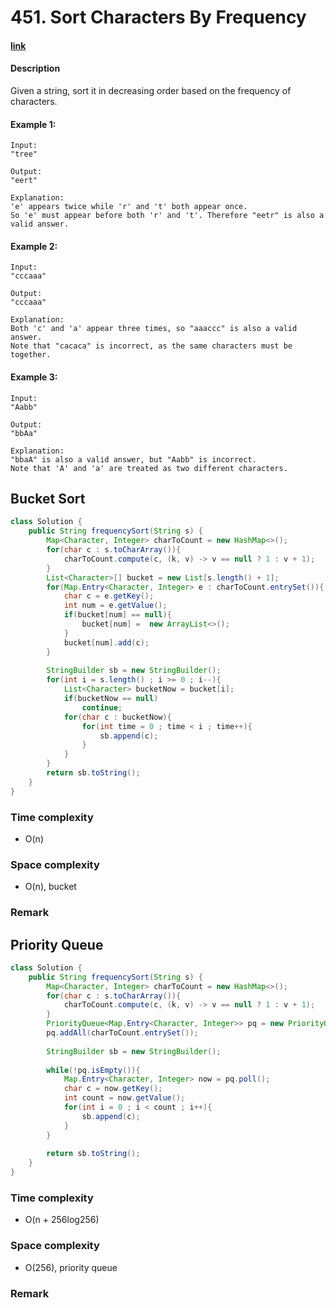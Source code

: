 # 451. Sort Characters By Frequency

#### [link](https://leetcode.com/problems/sort-characters-by-frequency/)

#### Description
Given a string, sort it in decreasing order based on the frequency of characters.

#### Example 1:
```
Input:
"tree"

Output:
"eert"

Explanation:
'e' appears twice while 'r' and 't' both appear once.
So 'e' must appear before both 'r' and 't'. Therefore "eetr" is also a valid answer.
```
#### Example 2:
```
Input:
"cccaaa"

Output:
"cccaaa"

Explanation:
Both 'c' and 'a' appear three times, so "aaaccc" is also a valid answer.
Note that "cacaca" is incorrect, as the same characters must be together.
```
#### Example 3:
```
Input:
"Aabb"

Output:
"bbAa"

Explanation:
"bbaA" is also a valid answer, but "Aabb" is incorrect.
Note that 'A' and 'a' are treated as two different characters.
```

## Bucket Sort
```java
class Solution {
    public String frequencySort(String s) {
        Map<Character, Integer> charToCount = new HashMap<>();
        for(char c : s.toCharArray()){
            charToCount.compute(c, (k, v) -> v == null ? 1 : v + 1);
        }
        List<Character>[] bucket = new List[s.length() + 1];
        for(Map.Entry<Character, Integer> e : charToCount.entrySet()){
            char c = e.getKey();
            int num = e.getValue();
            if(bucket[num] == null){
                bucket[num] =  new ArrayList<>();
            }
            bucket[num].add(c);
        }
        
        StringBuilder sb = new StringBuilder();
        for(int i = s.length() ; i >= 0 ; i--){
            List<Character> bucketNow = bucket[i];
            if(bucketNow == null)
                continue;
            for(char c : bucketNow){
                for(int time = 0 ; time < i ; time++){
                    sb.append(c);
                }
            }
        }
        return sb.toString();
    }
}
```
### Time complexity
* O(n)
### Space complexity
* O(n), bucket
### Remark

## Priority Queue
```java
class Solution {
    public String frequencySort(String s) {
        Map<Character, Integer> charToCount = new HashMap<>();
        for(char c : s.toCharArray()){
            charToCount.compute(c, (k, v) -> v == null ? 1 : v + 1);
        }
        PriorityQueue<Map.Entry<Character, Integer>> pq = new PriorityQueue<>((a, b) -> b.getValue() - a.getValue());
        pq.addAll(charToCount.entrySet());
        
        StringBuilder sb = new StringBuilder();
        
        while(!pq.isEmpty()){
            Map.Entry<Character, Integer> now = pq.poll();
            char c = now.getKey();
            int count = now.getValue();
            for(int i = 0 ; i < count ; i++){
                sb.append(c);
            }
        }
        
        return sb.toString();
    }
}
```
### Time complexity
* O(n + 256log256)
### Space complexity
* O(256), priority queue
### Remark